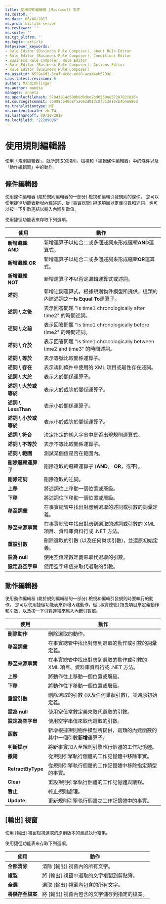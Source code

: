 ```yaml
---
title: 使用規則編輯器 |Microsoft 文件
ms.custom: ''
ms.date: 06/08/2017
ms.prod: biztalk-server
ms.reviewer: ''
ms.suite: ''
ms.tgt_pltfrm: ''
ms.topic: article
helpviewer_keywords:
- Rule Editor [Business Rule Composer], about Rule Editor
- Rule Editor [Business Rule Composer], Conditions Editor
- Business Rule Composer, Rule Editor
- Rule Editor [Business Rule Composer], Actions Editor
- Rule Editor [Business Rule Composer]
ms.assetid: 6559a8d1-6caf-4c6e-ac80-acaa4eb57938
caps.latest.revision: 6
author: MandiOhlinger
ms.author: mandia
manager: anneta
ms.openlocfilehash: 57041914d688b8d0dbe2bd0558e8572878218164
ms.sourcegitcommit: cb908c540d8f1a692d01dc8f313e16cb4b4e696d
ms.translationtype: MT
ms.contentlocale: zh-TW
ms.lasthandoff: 09/20/2017
ms.locfileid: "22289006"
---
```

# <a name="using-rule-editor"></a>使用規則編輯器
使用「規則編輯器」，就所選取的規則，檢視和「編輯條件編輯器」中的條件以及「動作編輯器」中的動作。  
  
## <a name="conditions-editor"></a>條件編輯器  
 使用條件編輯器 (屬於規則編輯器的一部分) 檢視和編輯引發規則的條件。 您可以使用捷徑功能表新增內建述詞、從 [事實總管] 拖曳項目以定義引數和述詞，也可以按一下引數連結以輸入內嵌引數值。  
  
 使用捷徑功能表來存取下列選項。  
  
|使用|動作|  
|--------------|----------------|  
|**新增邏輯 AND**|新增運算子以結合二或多個述詞來形成邏輯**AND**運算式。|  
|**新增邏輯 OR**|新增運算子以結合二或多個述詞來形成邏輯**OR**運算式。|  
|**新增邏輯 NOT**|新增運算子**不**以否定邏輯運算式或述詞。|  
|**述詞**|新增述詞運算式，根據規則物件模型所提供，這類的內建述詞之一**Is Equal To**運算子。|  
|**述詞 \ 之後**|表示回答問題 "Is time1 chronologically after time2" 的時間述詞。|  
|**述詞 \ 之前**|表示回答問題 "Is time1 chronologically before time2" 的時間述詞。|  
|**述詞 \ 介於**|表示回答問題 "Is time1 chronologically between time2 and time3" 的時間述詞。|  
|**述詞 \ 等於**|表示等號比較關係運算子。|  
|**述詞 \ 存在**|表示規則條件中使用的 XML 項目或屬性存在述詞。|  
|**述詞 \ 大於**|表示大於關係運算子。|  
|**述詞 \ 大於或等於**|表示大於或等於關係運算子。|  
|**述詞 \ LessThan**|表示小於關係運算子。|  
|**述詞 \ 小於或等於**|表示小於或等於關係運算子。|  
|**述詞 \ 符合**|決定指定的輸入字串中是否出現規則運算式。|  
|**述詞 \ 不等於**|表示不等比較關係運算子。|  
|**述詞 \ 範圍**|測試某個值是否在範圍內。|  
|**刪除邏輯運算子**|刪除選取的邏輯運算子 (**AND**， **OR**，或**不**)。|  
|**刪除述詞**|刪除選取的述詞。|  
|**上移**|將述詞往上移動一個位置或層級。|  
|**下移**|將述詞往下移動一個位置或層級。|  
|**移至詞彙**|在事實總管中找出對應到選取的述詞或引數的詞彙定義。|  
|**移至來源事實**|在事實總管中找出對應到選取的述詞或引數的 XML 項目、資料庫資料行或 .NET 方法。|  
|**重設引數**|刪除選取的引數 (以及任何巢狀引數)，並還原初始定義。|  
|**設為 null**|使用空值常數定義來取代選取的引數。|  
|**設定為空字串**|使用空字串值來取代選取的引數。|  
  
## <a name="actions-editor"></a>動作編輯器  
 使用動作編輯器 (屬於規則編輯器的一部分) 檢視和編輯引發規則時要執行的動作。 您可以使用捷徑功能表來新增內建動作，從 [事實總管] 拖曳項目來定義動作和引數，以及按一下引數連結來輸入內嵌引數值。  
  
|使用|動作|  
|--------------|----------------|  
|**刪除動作**|刪除選取的動作。|  
|**移至詞彙**|在事實總管中找出對應到選取的動作或引數的詞彙定義。|  
|**移至來源事實**|在事實總管中找出對應到選取的動作或引數的 XML 項目、資料庫資料行或 .NET 方法。|  
|**上移**|將動作往上移動一個位置或層級。|  
|**下移**|將動作往下移動一個位置或層級。|  
|**重設引數**|刪除選取的引數 (以及任何巢狀引數)，並還原初始定義。|  
|**設為 null**|使用空值常數定義來取代選取的引數。|  
|**設定為空字串**|使用空字串值來取代選取的引數。|  
|**函數**|新增根據規則物件模型所提供，這類的內建函數的其中一個引數**新增**運算子。|  
|**判斷提示**|將新事實加入至規則引擎執行個體的工作記憶體。|  
|**撤銷**|從規則引擎執行個體的工作記憶體中移除事實。|  
|**RetractByType**|從規則引擎執行個體的工作記憶體中移除指定類型的事實。|  
|**Clear**|重設規則引擎執行個體的工作記憶體與議程。|  
|**暫止**|終止規則處理。|  
|**Update**|更新規則引擎執行個體之工作記憶體中的事實。|  
  
## <a name="output-window"></a>[輸出] 視窗  
 使用 [輸出] 視窗檢視選取的原則版本的測試執行結果。  
  
 使用捷徑功能表來存取下列選項。  
  
|使用|動作|  
|--------------|----------------|  
|**全部清除**|清除 [輸出] 視窗內的所有文字。|  
|**複製**|將 [輸出] 視窗中選取的文字複製到剪貼簿。|  
|**全選**|選取 [輸出] 視窗內包含的所有文字。|  
|**將儲存至檔案**|將 [輸出] 視窗內包含的文字儲存到指定的檔案。|